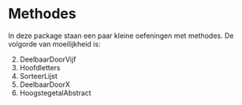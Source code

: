 # Methodes
In deze package staan een paar kleine oefeningen met methodes.
De volgorde van moeilijkheid is:

 2) DeelbaarDoorVijf
 3) Hoofdletters
 1) SorteerLijst
 4) DeelbaarDoorX
 5) HoogstegetalAbstract